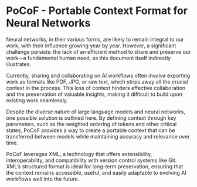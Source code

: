 # PoCoF - Portable Context Format for Neural Networks

Neural networks, in their various forms, are likely to remain integral to our work, with their influence growing year by year. However, a significant challenge persists: the lack of an efficient method to share and preserve our work—a fundamental human need, as this document itself indirectly illustrates.

Currently, sharing and collaborating on AI workflows often involve exporting work as formats like PDF, JPG, or raw text, which strips away all the crucial context in the process. This loss of context hinders effective collaboration and the preservation of valuable insights, making it difficult to build upon existing work seamlessly.

Despite the diverse nature of large language models and neural networks, one possible solution is outlined here. By defining context through key parameters, such as the weighted ordering of tokens and other critical states, PoCoF provides a way to create a portable context that can be transferred between models while maintaining accuracy and relevance over time.

PoCoF leverages XML, a technology that offers extensibility, interoperability, and compatibility with version control systems like Git. XML’s structured format is ideal for long-term preservation, ensuring that the context remains accessible, useful, and easily adaptable to evolving AI workflows well into the future.